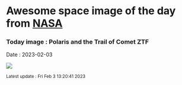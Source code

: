 
# Awesome space image of the day from [NASA](https://api.nasa.gov/)

### Today image : Polaris and the Trail of Comet ZTF
Date : 2023-02-03

![](https://apod.nasa.gov/apod/image/2302/C2022E3(ZTF)Circumpolarv2comentada1024.jpg)

<small>Latest update : Fri Feb  3 13:20:41 2023</small>
        
